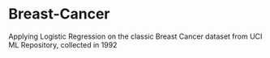 # Breast-Cancer
Applying Logistic Regression on the classic Breast Cancer dataset from UCI ML Repository, collected in 1992
